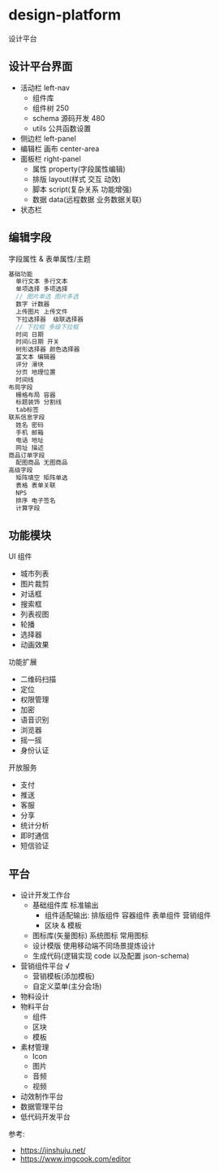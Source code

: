 # design-platform

设计平台

## 设计平台界面

- 活动栏 left-nav
  - 组件库
  - 组件树 250
  - schema 源码开发 480
  - utils 公共函数设置
- 侧边栏 left-panel
- 编辑栏 画布 center-area
- 面板栏 right-panel
  - 属性 property(字段属性编辑)
  - 排版 layout(样式 交互 动效)
  - 脚本 script(复杂关系 功能增强)
  - 数据 data(远程数据 业务数据关联)
- 状态栏

## 编辑字段

字段属性 & 表单属性/主题

```js
基础功能
  单行文本 多行文本
  单项选择 多项选择
  // 图片单选 图片多选
  数字 计数器
  上传图片 上传文件
  下拉选择器  级联选择器
  // 下拉框 多级下拉框
  时间 日期
  时间&日期 开关
  树形选择器 颜色选择器
  富文本 编辑器
  评分 滑块
  分页 地理位置
  时间线
布局字段
  栅格布局 容器
  标题装饰 分割线
  tab标签
联系信息字段
  姓名 密码
  手机 邮箱
  电话 地址
  网址 描述
商品订单字段
  配图商品 无图商品
高级字段
  矩阵填空 矩阵单选
  表格 表单关联
  NPS
  排序 电子签名
  计算字段
```

## 功能模块

UI 组件

- 城市列表
- 图片裁剪
- 对话框
- 搜索框
- 列表视图
- 轮播
- 选择器
- 动画效果

功能扩展

- 二维码扫描
- 定位
- 权限管理
- 加密
- 语音识别
- 浏览器
- 摇一摇
- 身份认证

开放服务

- 支付
- 推送
- 客服
- 分享
- 统计分析
- 即时通信
- 短信验证

## 平台

- 设计开发工作台
  - 基础组件库 标准输出
    - 组件适配输出: 排版组件 容器组件 表单组件 营销组件
    - 区块 & 模板
  - 图标库(矢量图标) 系统图标 常用图标
  - 设计模版 使用移动端不同场景提炼设计
  - 生成代码(逻辑实现 code 以及配置 json-schema)
- 营销组件平台 √
  - 营销模板(添加模板)
  - 自定义菜单(主分会场)
- 物料设计
- 物料平台
  - 组件
  - 区块
  - 模板
- 素材管理
  - Icon
  - 图片
  - 音频
  - 视频
- 动效制作平台
- 数据管理平台
- 低代码开发平台

参考:

- https://jinshuju.net/
- https://www.imgcook.com/editor
